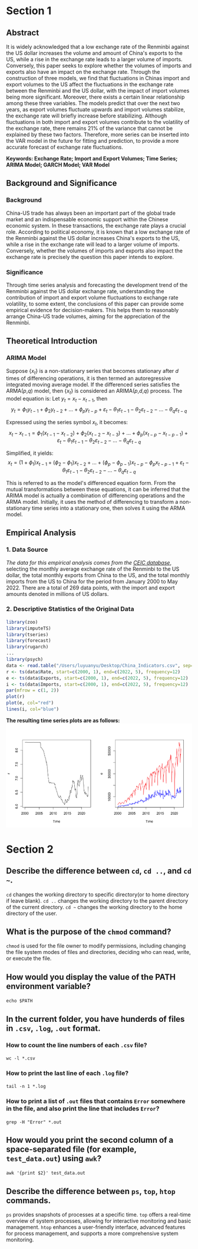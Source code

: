 # Section 1
## Abstract

It is widely acknowledged that a low exchange rate of the Renminbi against the US dollar increases the volume and amount of China's exports to the US, while a rise in the exchange rate leads to a larger volume of imports. Conversely, this paper seeks to explore whether the volumes of imports and exports also have an impact on the exchange rate. Through the construction of three models, we find that fluctuations in Chinas import and export volumes to the US affect the fluctuations in the exchange rate between the Renminbi and the US dollar, with the impact of import volumes being more significant. Moreover, there exists a certain linear relationship among these three variables. The models predict that over the next two years, as export volumes fluctuate upwards and import volumes stabilize, the exchange rate will briefly increase before stabilizing. Although fluctuations in both import and export volumes contribute to the volatility of the exchange rate, there remains 21% of the variance that cannot be explained by these two factors. Therefore, more series can be inserted into the VAR model in the future for fitting and prediction, to provide a more accurate forecast of exchange rate fluctuations.

**Keywords: Exchange Rate; Import and Export Volumes; Time Series; ARIMA Model; GARCH Model; VAR Model**

## Background and Significance

### Background

China-US trade has always been an important part of the global trade market and an indispensable economic support within the Chinese economic system. In these transactions, the exchange rate plays a crucial role. According to political economy, it is known that a low exchange rate of the Renminbi against the US dollar increases China's exports to the US, while a rise in the exchange rate will lead to a larger volume of imports. Conversely, whether the volumes of imports and exports also impact the exchange rate is precisely the question this paper intends to explore.

### Significance

Through time series analysis and forecasting the development trend of the Renminbi against the US dollar exchange rate, understanding the contribution of import and export volume fluctuations to exchange rate volatility, to some extent, the conclusions of this paper can provide some empirical evidence for decision-makers. This helps them to reasonably arrange China-US trade volumes, aiming for the appreciation of the Renminbi.

## Theoretical Introduction

### ARIMA Model

Suppose {${x_{t}}$} is a non-stationary series that becomes stationary after ${d}$ times of differencing operations, it is then termed an autoregressive integrated moving average model. If the differenced series satisfies the ARMA($p$,$q$) model, then {${x_{t}}$} is considered an ARIMA($p$,$d$,$q$) process. The model equation is: Let ${y_{t}=x_{t}-x_{t-1}}$, then
$${y_{t}=\phi_{1}y_{t-1}+\phi_{2}y_{t-2}+\dots +\phi_{p}y_{t-p}+\varepsilon_{t}-\theta_{1}\varepsilon_{t-1}-\theta_{2}\varepsilon_{t-2}-\dots -\theta_{q}\varepsilon_{t-q}}$$

Expressed using the series symbol ${x_{t}}$, it becomes:
$${x_{t}-x_{t-1}=\phi_{1}(x_{t-1}-x_{t-2})+\phi_{2}(x_{t-2}-x_{t-3})+\dots +\phi_{p}(x_{t-p}-x_{t-p-1})+\varepsilon_{t}-\theta_{1}\varepsilon_{t-1}-\theta_{2}\varepsilon_{t-2}-\dots -\theta_{q}\varepsilon_{t-q}}$$

Simplified, it yields:
$${x_{t}=(1+\phi_{1})x_{t-1}+(\phi_{2}-\phi_{1})x_{t-2}+\dots +(\phi_{p}-\phi_{p-1})x_{t-p}-\phi_{p}x_{t-p-1}+\varepsilon_{t}-\theta_{1}\varepsilon_{t-1}-\theta_{2}\varepsilon_{t-2}-\dots -\theta_{q}\varepsilon_{t-q}}$$

This is referred to as the model's differenced equation form. From the mutual transformations between these equations, it can be inferred that the ARIMA model is actually a combination of differencing operations and the ARMA model. Initially, it uses the method of differencing to transform a non-stationary time series into a stationary one, then solves it using the ARMA model.

## Empirical Analysis

### 1. Data Source

*The data for this empirical analysis comes from the [CEIC database](https://info.ceicdata.com)*, selecting the monthly average exchange rate of the Renminbi to the US dollar, the total monthly exports from China to the US, and the total monthly imports from the US to China for the period from January 2000 to May 2022. There are a total of 269 data points, with the import and export amounts denoted in millions of US dollars.

### 2. Descriptive Statistics of the Original Data

```r
library(zoo)
library(imputeTS)
library(tseries)
library(forecast)
library(rugarch)
...
library(psych)
data <- read.table("/Users/luyuanyu/Desktop/China_Indicators.csv", sep=",", header = T)
r <- ts(data$Rate, start=c(2000, 1), end=c(2022, 5), frequency=12)
e <- ts(data$Exports, start=c(2000, 1), end=c(2022, 5), frequency=12)
i <- ts(data$Imports, start=c(2000, 1), end=c(2022, 5), frequency=12)
par(mfrow = c(1, 2))
plot(r)
plot(e, col="red")
lines(i, col="blue")
```

**The resulting time series plots are as follows:**
![The resulting time series plots are as follows:](1.png)

# Section 2
## Describe the difference between `cd`, `cd ..`, and `cd ~`.
`cd` changes the working directory to specific directory(or to home directory if leave blank). `cd ..` changes the working directory to the parent directory of the current directory. `cd ~` changes the working directory to the home directory of the user.

## What is the purpose of the `chmod` command?
`chmod` is used for the file owner to modify permissions, including changing the file system modes of files and directories, deciding who can read, write, or execute the file.

## How would you display the value of the PATH environment variable?
```echo $PATH```
## In the current folder, you have hunderds of files in `.csv`, `.log`, `.out` format.
### How to count the line numbers of each `.csv` file?
```wc -l *.csv```
### How to print the last line of each `.log` file?
```tail -n 1 *.log```
### How to print a list of `.out` files that contains `Error` somewhere in the file, and also print the line that includes `Error`?
```grep -H "Error" *.out```

## How would you print the second column of a space-separated file (for example, `test_data.out`) using `awk`?
```awk '{print $2}' test_data.out```

## Describe the difference between `ps`, `top`, `htop` commands.
`ps` provides snapshots of processes at a specific time. `top` offers a real-time overview of system processes, allowing for interactive monitoring and basic management. `htop` enhances a user-friendly interface, advanced features for process management, and supports a more comprehensive system monitoring.
